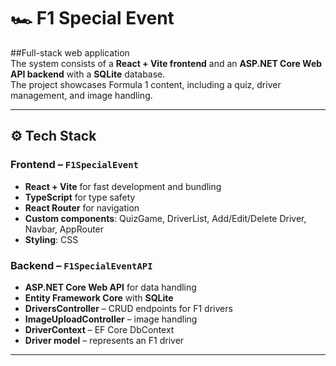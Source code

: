 # 🏎️ F1 Special Event

##Full-stack web application  
The system consists of a **React + Vite frontend** and an **ASP.NET Core Web API backend** with a **SQLite** database.  
The project showcases Formula 1 content, including a quiz, driver management, and image handling.

---

## ⚙️ Tech Stack

### Frontend – `F1SpecialEvent`
- **React + Vite** for fast development and bundling  
- **TypeScript** for type safety  
- **React Router** for navigation  
- **Custom components**: QuizGame, DriverList, Add/Edit/Delete Driver, Navbar, AppRouter  
- **Styling**: CSS  

### Backend – `F1SpecialEventAPI`
- **ASP.NET Core Web API** for data handling  
- **Entity Framework Core** with **SQLite**  
- **DriversController** – CRUD endpoints for F1 drivers  
- **ImageUploadController** – image handling  
- **DriverContext** – EF Core DbContext  
- **Driver model** – represents an F1 driver  

---
